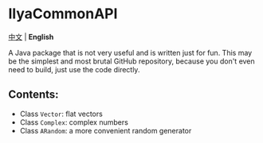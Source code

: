 # IlyaCommonAPI

[中文](https://github.com/IlyaYezelovsky/IlyaCommonAPI/blob/main/README.md) | **English**

A Java package that is not very useful and is written just for fun. This may be the simplest and most brutal GitHub repository, because you don't even need to build, just use the code directly.

## Contents:
* Class `Vector`: flat vectors
* Class `Complex`: complex numbers
* Class `ARandom`: a more convenient random generator
